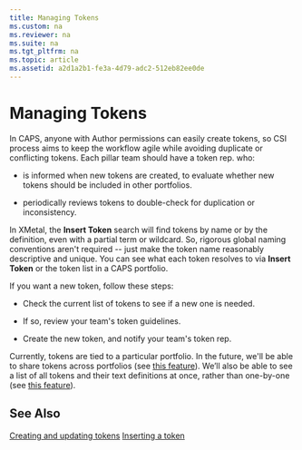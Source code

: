```yaml
---
title: Managing Tokens
ms.custom: na
ms.reviewer: na
ms.suite: na
ms.tgt_pltfrm: na
ms.topic: article
ms.assetid: a2d1a2b1-fe3a-4d79-adc2-512eb82ee0de
---
```

# Managing Tokens
In CAPS, anyone with Author permissions can easily create tokens, so CSI process aims to keep the workflow agile while avoiding duplicate or conflicting tokens. Each pillar team should have a token rep. who:

-   is informed when new tokens are created, to evaluate whether new tokens should be included in other portfolios.

-   periodically reviews tokens to double-check for duplication or inconsistency.

In XMetal, the **Insert Token** search will find tokens by name or by the definition, even with a partial term or wildcard. So, rigorous global naming conventions aren't required -- just make the token name reasonably descriptive and unique. You can see what each token resolves to via **Insert Token** or the token list in a CAPS portfolio.

If you want a new token, follow these steps:

-   Check the current list of tokens to see if a new one is needed.

-   If so, review your team's token guidelines.

-   Create the new token, and notify your team's token rep.

Currently, tokens are tied to a particular portfolio.  In the future, we'll be able to share tokens across portfolios (see [this feature](https://capservice.visualstudio.com/DefaultCollection/CAPS/_workItems/index)). We’ll also be able to see a list of all tokens and their text definitions at once, rather than one-by-one (see [this feature](https://capservice.visualstudio.com/DefaultCollection/CAPS/_workitems/edit/19464?fullScreen=false)).

## See Also
[Creating and updating tokens](../Topic/Creating-and-updating-tokens.md)
[Inserting a token](../Topic/Editing-a-topic-in-XMetaL.md#InsertingToken)

